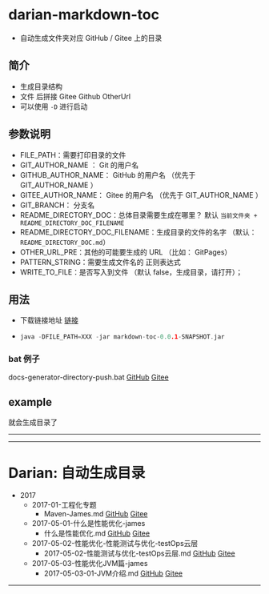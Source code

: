 # darian-markdown-toc

- 自动生成文件夹对应 GitHub / Gitee 上的目录

## 简介

- 生成目录结构
- 文件 后拼接 Gitee Github OtherUrl 
- 可以使用 `-D` 进行启动

## 参数说明

- FILE_PATH：需要打印目录的文件
- GIT_AUTHOR_NAME ： Git 的用户名
- GITHUB_AUTHOR_NAME： GitHub  的用户名 （优先于 GIT_AUTHOR_NAME ）
- GITEE_AUTHOR_NAME： Gitee 的用户名 （优先于 GIT_AUTHOR_NAME ）
- GIT_BRANCH：  分支名
- README_DIRECTORY_DOC：总体目录需要生成在哪里？ 默认 `当前文件夹 + README_DIRECTORY_DOC_FILENAME` 
- README_DIRECTORY_DOC_FILENAME：生成目录的文件的名字 （默认：`README_DIRECTORY_DOC.md`）
- OTHER_URL_PRE：其他的可能要生成的 URL （比如： GitPages）
- PATTERN_STRING：需要生成文件名的 正则表达式
- WRITE_TO_FILE：是否写入到文件 （默认 false，生成目录，请打开）；



## 用法

- 下载链接地址  [链接](https://gitee.com/Darian1996/darian-markdown-toc/blob/master/target/markdown-toc-0.0.1-SNAPSHOT.jar) 

- ```c
  java -DFILE_PATH=XXX -jar markdown-toc-0.0.1-SNAPSHOT.jar
  ```


### bat 例子
docs-generator-directory-push.bat  [GitHub](https://github.com/Darian1996/docs/tree/master/other_video/2019-sofaware/docs-generator-directory-push.bat)   [Gitee](https://gitee.com/Darian1996/docs/tree/master/other_video/2019-sofaware/docs-generator-directory-push.bat) 

## example

就会生成目录了

---

---

# Darian: 自动生成目录

- 2017
  - 2017-01-工程化专题
    - Maven-James.md  [GitHub](https://github.com/Darian1996/docs/tree/master/2017/2017-01-工程化专题/Maven-James.md)   [Gitee](https://gitee.com/Darian1996/docs/tree/master/2017/2017-01-工程化专题/Maven-James.md) 
  - 2017-05-01-什么是性能优化-james
    - 什么是性能优化.md  [GitHub](https://github.com/Darian1996/docs/tree/master/2017/2017-05-01-什么是性能优化-james/什么是性能优化.md)   [Gitee](https://gitee.com/Darian1996/docs/tree/master/2017/2017-05-01-什么是性能优化-james/什么是性能优化.md) 
  - 2017-05-02-性能优化-性能测试与优化-testOps云层
    - 2017-05-02-性能测试与优化-testOps云层.md  [GitHub](https://github.com/Darian1996/docs/tree/master/2017/2017-05-02-性能优化-性能测试与优化-testOps云层/2017-05-02-性能测试与优化-testOps云层.md)   [Gitee](https://gitee.com/Darian1996/docs/tree/master/2017/2017-05-02-性能优化-性能测试与优化-testOps云层/2017-05-02-性能测试与优化-testOps云层.md) 
  - 2017-05-03-性能优化JVM篇-james
    - 2017-05-03-01-JVM介绍.md  [GitHub](https://github.com/Darian1996/docs/tree/master/2017/2017-05-03-性能优化JVM篇-james/2017-05-03-01-JVM介绍.md)   [Gitee](https://gitee.com/Darian1996/docs/tree/master/2017/2017-05-03-性能优化JVM篇-james/2017-05-03-01-JVM介绍.md) 

---